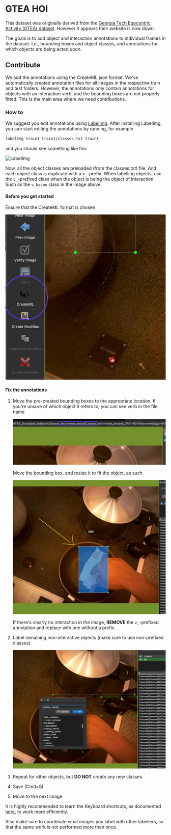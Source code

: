 # GTEA HOI

This dataset was originally derived from the [Georgia Tech Egocentric Activity (GTEA) dataset](http://cbs.ic.gatech.edu/fpv/). However it appears their website is now down.

The goals is to add object and interaction annotations to individual frames in the dataset. I.e., bounding boxes and object classes, and annotations for which objects are being acted upon.

## Contribute

We add the annotations using the CreateML json format. We've automatically created annotation files for all images in the respective train and test folders. However, the annotations only contain annotations for objects with an interaction verb, and the bounding boxes are not properly fitted. This is the main area where we need contributions.

### How to

We suggest you edit annotations using [LabelImg](https://github.com/tzutalin/labelImg). After installing LabelImg, you can start editing the annotations by running, for example

```sh
labelImg train1 train1/classes.txt train1
```

and you should see something like this

![LabelImg](./guide/images/labelImg_full.png)

Now, all the object classes are preloaded (from the classes.txt) file. And each object class is duplicatd with a `v_`-prefix. When labelling objects, use the `v_`-prefixed class when the object is being the object of interaction. Such as the `v_bacon` class in the image above.

#### Before you get started

Ensure that the CreateML format is chosen

![CreateML format](./guide/images/createml.png)

#### Fix the annotations

1. Move the pre-created bounding boxes to the appropriate location. If you're unsure of which object it refers to, you can see verb in the file name

   ![Verb label](./guide/images/verb_label.png)

   Move the bounding box, and resize it to fit the object, as such

   ![Move bounding box](./guide/images/move_bbox.png)

   If there's clearly no interaction in the image, **REMOVE** the `v_`-prefixed annotation and replace with one without a prefix.

2. Label remaining non-interactive objects (make sure to use non-prefixed classes)

   ![Label non-interactive objects](./guide/images/label_objects.png)

3. Repeat for other objects, but **DO NOT** create any new classes.
4. Save (Cmd+S)
5. Move to the next image

It is highly recommended to learn the Keyboard shortcuts, as documented [here](https://github.com/tzutalin/labelImg#hotkeys), to work more efficiently.

Also make sure to coordinate what images you label with other labellers, so that the same work is not performed more than once.
